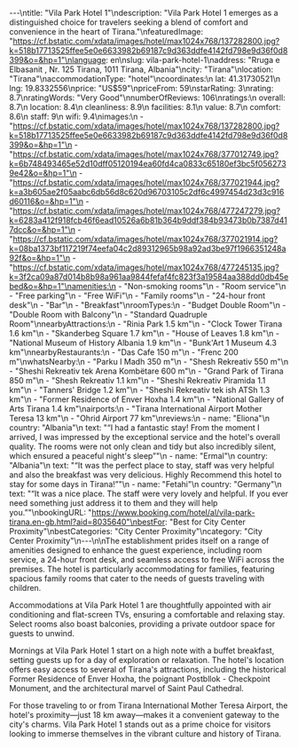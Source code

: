---\ntitle: "Vila Park Hotel 1"\ndescription: "Vila Park Hotel 1 emerges as a distinguished choice for travelers seeking a blend of comfort and convenience in the heart of Tirana."\nfeaturedImage: "https://cf.bstatic.com/xdata/images/hotel/max1024x768/137282800.jpg?k=518b17713525ffee5e0e6633982b69187c9d363ddfe4142fd798e9d36f0d8399&o=&hp=1"\nlanguage: en\nslug: vila-park-hotel-1\naddress: "Rruga e Elbasanit , Nr. 125 Tirana, 1011 Tirana, Albania"\ncity: "Tirana"\nlocation: "Tirana"\naccommodationType: "hotel"\ncoordinates:\n  lat: 41.31730521\n  lng: 19.8332556\nprice: "US$59"\npriceFrom: 59\nstarRating: 3\nrating: 8.7\nratingWords: "Very Good"\nnumberOfReviews: 106\nratings:\n  overall: 8.7\n  location: 8.4\n  cleanliness: 8.9\n  facilities: 8.1\n  value: 8.7\n  comfort: 8.6\n  staff: 9\n  wifi: 9.4\nimages:\n  - "https://cf.bstatic.com/xdata/images/hotel/max1024x768/137282800.jpg?k=518b17713525ffee5e0e6633982b69187c9d363ddfe4142fd798e9d36f0d8399&o=&hp=1"\n  - "https://cf.bstatic.com/xdata/images/hotel/max1024x768/377012749.jpg?k=6b748493465e52d10dff05120194ea60fd4ca0833c65180ef3bc5f0562739e42&o=&hp=1"\n  - "https://cf.bstatic.com/xdata/images/hotel/max1024x768/377021944.jpg?k=a3b605ae2f05aabc6db56d8c620d96703105c2df6c4997454d23d3c916d60116&o=&hp=1"\n  - "https://cf.bstatic.com/xdata/images/hotel/max1024x768/477247279.jpg?k=6283a412f918fcb46f6ead10526a6b81b364b9ddf384b93473b0b7387d417dcc&o=&hp=1"\n  - "https://cf.bstatic.com/xdata/images/hotel/max1024x768/377021914.jpg?k=08ba1373bf117219f74eefa04c2d89312965b98a92ad3be97f1966351248a92f&o=&hp=1"\n  - "https://cf.bstatic.com/xdata/images/hotel/max1024x768/477245135.jpg?k=3f2ca09a87d014b8b98a961aa9844fefaf4fc823f3a19584aa388dd0db45ebed&o=&hp=1"\namenities:\n  - "Non-smoking rooms"\n  - "Room service"\n  - "Free parking"\n  - "Free WiFi"\n  - "Family rooms"\n  - "24-hour front desk"\n  - "Bar"\n  - "Breakfast"\nroomTypes:\n  - "Budget Double Room"\n  - "Double Room with Balcony"\n  - "Standard Quadruple Room"\nnearbyAttractions:\n  - "Rinia Park 1.5 km"\n  - "Clock Tower Tirana 1.6 km"\n  - "Skanderbeg Square 1.7 km"\n  - "House of Leaves 1.8 km"\n  - "National Museum of History Albania 1.9 km"\n  - "Bunk'Art 1 Museum 4.3 km"\nnearbyRestaurants:\n  - "Das Cafe 150 m"\n  - "Frenc 200 m"\nwhatsNearby:\n  - "Parku I Madh 350 m"\n  - "Shesh Rekreativ 550 m"\n  - "Sheshi Rekreativ tek Arena Kombëtare 600 m"\n  - "Grand Park of Tirana 850 m"\n  - "Shesh Rekreativ 1.1 km"\n  - "Sheshi Rekreativ Piramida 1.1 km"\n  - "Tanners' Bridge 1.2 km"\n  - "Sheshi Rekreativ tek ish ATSh 1.3 km"\n  - "Former Residence of Enver Hoxha 1.4 km"\n  - "National Gallery of Arts Tirana 1.4 km"\nairports:\n  - "Tirana International Airport Mother Teresa 13 km"\n  - "Ohrid Airport 77 km"\nreviews:\n  - name: "Eliona"\n    country: "Albania"\n    text: "“I had a fantastic stay! From the moment I arrived, I was impressed by the exceptional service and the hotel's overall quality. The rooms were not only clean and tidy but also incredibly silent, which ensured a peaceful night's sleep”"\n  - name: "Ermal"\n    country: "Albania"\n    text: "“It was the perfect place to stay, staff was very helpful and also the breakfast was very delicious. Highly Recommend this hotel to stay for some days in Tirana!”"\n  - name: "Fetahi"\n    country: "Germany"\n    text: "“It was a nice place. The staff were very lovely and helpful. If you ever need something just address it to them and they will help you.”"\nbookingURL: "https://www.booking.com/hotel/al/vila-park-tirana.en-gb.html?aid=8035640"\nbestFor: "Best for City Center Proximity"\nbestCategories: "City Center Proximity"\ncategory: "City Center Proximity"\n---\n\nThe establishment prides itself on a range of amenities designed to enhance the guest experience, including room service, a 24-hour front desk, and seamless access to free WiFi across the premises. The hotel is particularly accommodating for families, featuring spacious family rooms that cater to the needs of guests traveling with children.

Accommodations at Vila Park Hotel 1 are thoughtfully appointed with air conditioning and flat-screen TVs, ensuring a comfortable and relaxing stay. Select rooms also boast balconies, providing a private outdoor space for guests to unwind.

Mornings at Vila Park Hotel 1 start on a high note with a buffet breakfast, setting guests up for a day of exploration or relaxation. The hotel's location offers easy access to several of Tirana's attractions, including the historical Former Residence of Enver Hoxha, the poignant Postbllok - Checkpoint Monument, and the architectural marvel of Saint Paul Cathedral.

For those traveling to or from Tirana International Mother Teresa Airport, the hotel's proximity—just 18 km away—makes it a convenient gateway to the city's charms. Vila Park Hotel 1 stands out as a prime choice for visitors looking to immerse themselves in the vibrant culture and history of Tirana.